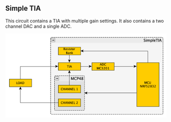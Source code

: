 ## Simple TIA

This circuit contains a TIA with multiple gain settings. It also contains a two channel DAC and a single ADC.

![alt text](./image.png)